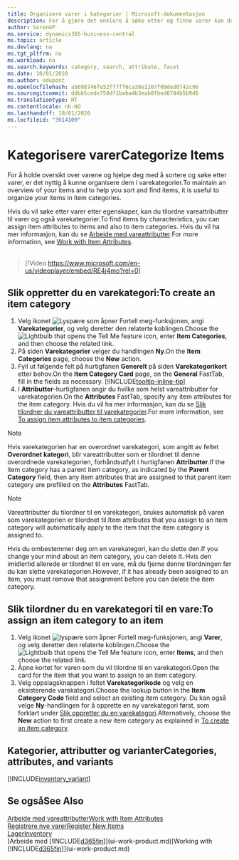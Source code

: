 ```yaml
---
title: Organisere varer i kategorier | Microsoft-dokumentasjon
description: For å gjøre det enklere å søke etter og finne varer kan du tilordne vareattributter og organisere varer i kategorier.
author: SorenGP
ms.service: dynamics365-business-central
ms.topic: article
ms.devlang: na
ms.tgt_pltfrm: na
ms.workload: na
ms.search.keywords: category, search, attribute, facet
ms.date: 10/01/2020
ms.author: edupont
ms.openlocfilehash: a5698746fe52ff7ff6ca38e1207f09ded0742c96
ms.sourcegitcommit: ddbb5cede750df1baba4b3eab8fbed6744b5b9d6
ms.translationtype: HT
ms.contentlocale: nb-NO
ms.lasthandoff: 10/01/2020
ms.locfileid: "3914109"
---
```

# <a name="categorize-items"></a><span data-ttu-id="70d11-103">Kategorisere varer</span><span class="sxs-lookup"><span data-stu-id="70d11-103">Categorize Items</span></span>

<span data-ttu-id="70d11-104">For å holde oversikt over varene og hjelpe deg med å sortere og søke etter varer, er det nyttig å kunne organisere dem i varekategorier.</span><span class="sxs-lookup"><span data-stu-id="70d11-104">To maintain an overview of your items and to help you sort and find items, it is useful to organize your items in item categories.</span></span>

<span data-ttu-id="70d11-105">Hvis du vil søke etter varer etter egenskaper, kan du tilordne vareattributter til varer og også varekategorier.</span><span class="sxs-lookup"><span data-stu-id="70d11-105">To find items by characteristics, you can assign item attributes to items and also to item categories.</span></span> <span data-ttu-id="70d11-106">Hvis du vil ha mer informasjon, kan du se [Arbeide med vareattributter](inventory-how-work-item-attributes.md).</span><span class="sxs-lookup"><span data-stu-id="70d11-106">For more information, see [Work with Item Attributes](inventory-how-work-item-attributes.md).</span></span>
<br><br>  

> [!Video https://www.microsoft.com/en-us/videoplayer/embed/RE4j4mo?rel=0]

## <a name="to-create-an-item-category"></a><span data-ttu-id="70d11-107">Slik oppretter du en varekategori:</span><span class="sxs-lookup"><span data-stu-id="70d11-107">To create an item category</span></span>
1. <span data-ttu-id="70d11-108">Velg ikonet ![Lyspære som åpner Fortell meg-funksjonen](media/ui-search/search_small.png "Fortell hva du vil gjøre"), angi **Varekategorier**, og velg deretter den relaterte koblingen.</span><span class="sxs-lookup"><span data-stu-id="70d11-108">Choose the ![Lightbulb that opens the Tell Me feature](media/ui-search/search_small.png "Tell me what you want to do") icon, enter **Item Categories**, and then choose the related link.</span></span>
2. <span data-ttu-id="70d11-109">På siden **Varekategorier** velger du handlingen **Ny**.</span><span class="sxs-lookup"><span data-stu-id="70d11-109">On the **Item Categories** page, choose the **New** action.</span></span>
3. <span data-ttu-id="70d11-110">Fyll ut følgende felt på hurtigfanen **Generelt** på siden **Varekategorikort** etter behov.</span><span class="sxs-lookup"><span data-stu-id="70d11-110">On the **Item Category Card** page, on the **General** FastTab, fill in the fields as necessary.</span></span> [!INCLUDE[tooltip-inline-tip](includes/tooltip-inline-tip_md.md)]
4. <span data-ttu-id="70d11-111">I **Attributter**-hurtigfanen angir du hvilke som helst vareattributter for varekategorien.</span><span class="sxs-lookup"><span data-stu-id="70d11-111">On the **Attributes** FastTab, specify any item attributes for the item category.</span></span> <span data-ttu-id="70d11-112">Hvis du vil ha mer informasjon, kan du se [Slik tilordner du vareattributter til varekategorier](inventory-how-work-item-attributes.md#to-assign-item-attributes-to-item-categories).</span><span class="sxs-lookup"><span data-stu-id="70d11-112">For more information, see [To assign item attributes to item categories](inventory-how-work-item-attributes.md#to-assign-item-attributes-to-item-categories).</span></span>

> [!NOTE]  
> <span data-ttu-id="70d11-113">Hvis varekategorien har en overordnet varekategori, som angitt av feltet **Overordnet kategori**, blir vareattributter som er tilordnet til denne overordnede varekategorien, forhåndsutfylt i hurtigfanen **Attributter**.</span><span class="sxs-lookup"><span data-stu-id="70d11-113">If the item category has a parent item category, as indicated by the **Parent Category** field, then any item attributes that are assigned to that parent item category are prefilled on the **Attributes** FastTab.</span></span>

> [!NOTE]  
> <span data-ttu-id="70d11-114">Vareattributter du tilordner til en varekategori, brukes automatisk på varen som varekategorien er tilordnet til.</span><span class="sxs-lookup"><span data-stu-id="70d11-114">Item attributes that you assign to an item category will automatically apply to the item that the item category is assigned to.</span></span>

<span data-ttu-id="70d11-115">Hvis du ombestemmer deg om en varekategori, kan du slette den.</span><span class="sxs-lookup"><span data-stu-id="70d11-115">If you change your mind about an item category, you can delete it.</span></span> <span data-ttu-id="70d11-116">Hvis den imidlertid allerede er tilordnet til en vare, må du fjerne denne tilordningen før du kan slette varekategorien.</span><span class="sxs-lookup"><span data-stu-id="70d11-116">However, if it has already been assigned to an item, you must remove that assignment before you can delete the item category.</span></span>

## <a name="to-assign-an-item-category-to-an-item"></a><span data-ttu-id="70d11-117">Slik tilordner du en varekategori til en vare:</span><span class="sxs-lookup"><span data-stu-id="70d11-117">To assign an item category to an item</span></span>

1. <span data-ttu-id="70d11-118">Velg ikonet ![lyspære som åpner Fortell meg-funksjonen](media/ui-search/search_small.png "Fortell hva du vil gjøre"), angi **Varer**, og velg deretter den relaterte koblingen.</span><span class="sxs-lookup"><span data-stu-id="70d11-118">Choose the ![Lightbulb that opens the Tell Me feature](media/ui-search/search_small.png "Tell me what you want to do") icon, enter **Items**, and then choose the related link.</span></span>
2. <span data-ttu-id="70d11-119">Åpne kortet for varen som du vil tilordne til en varekategori.</span><span class="sxs-lookup"><span data-stu-id="70d11-119">Open the card for the item that you want to assign to an item category.</span></span>
3. <span data-ttu-id="70d11-120">Velg oppslagsknappen i feltet **Varekategorikode** og velg en eksisterende varekategori.</span><span class="sxs-lookup"><span data-stu-id="70d11-120">Choose the lookup button in the **Item Category Code** field and select an existing item category.</span></span> <span data-ttu-id="70d11-121">Du kan også velge **Ny**-handlingen for å opprette en ny varekategori først, som forklart under [Slik oppretter du en varekategori](inventory-how-categorize-items.md#to-create-an-item-category).</span><span class="sxs-lookup"><span data-stu-id="70d11-121">Alternatively, choose the **New** action to first create a new item category as explained in [To create an item category](inventory-how-categorize-items.md#to-create-an-item-category).</span></span>

## <a name="categories-attributes-and-variants"></a><span data-ttu-id="70d11-122">Kategorier, attributter og varianter</span><span class="sxs-lookup"><span data-stu-id="70d11-122">Categories, attributes, and variants</span></span>

[!INCLUDE[inventory_variant](includes/inventory_variant.md)]

## <a name="see-also"></a><span data-ttu-id="70d11-123">Se også</span><span class="sxs-lookup"><span data-stu-id="70d11-123">See Also</span></span>

[<span data-ttu-id="70d11-124">Arbeide med vareattributter</span><span class="sxs-lookup"><span data-stu-id="70d11-124">Work with Item Attributes</span></span>](inventory-how-work-item-attributes.md)  
[<span data-ttu-id="70d11-125">Registrere nye varer</span><span class="sxs-lookup"><span data-stu-id="70d11-125">Register New Items</span></span>](inventory-how-register-new-items.md)  
[<span data-ttu-id="70d11-126">Lager</span><span class="sxs-lookup"><span data-stu-id="70d11-126">Inventory</span></span>](inventory-manage-inventory.md)  
<span data-ttu-id="70d11-127">[Arbeide med [!INCLUDE[d365fin](includes/d365fin_md.md)]](ui-work-product.md)</span><span class="sxs-lookup"><span data-stu-id="70d11-127">[Working with [!INCLUDE[d365fin](includes/d365fin_md.md)]](ui-work-product.md)</span></span>
